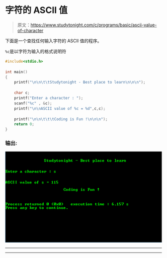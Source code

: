 # 字符的 ASCII 值

> 原文：<https://www.studytonight.com/c/programs/basic/ascii-value-of-character>

下面是一个查找任何输入字符的 ASCII 值的程序。

`%c`是以字符为输入的格式说明符

```cpp
#include<stdio.h>

int main()
{
    printf("\n\n\t\tStudytonight - Best place to learn\n\n\n");

    char c;
    printf("Enter a character : ");
    scanf("%c" , &c);
    printf("\n\nASCII value of %c = %d",c,c);

    printf("\n\n\t\t\tCoding is Fun !\n\n\n");
    return 0;
}
```

### 输出:

![program to find ASCII value of character in C](img/88bf62d96adf08a8e63d73ecc42dee4a.png)

* * *

* * *